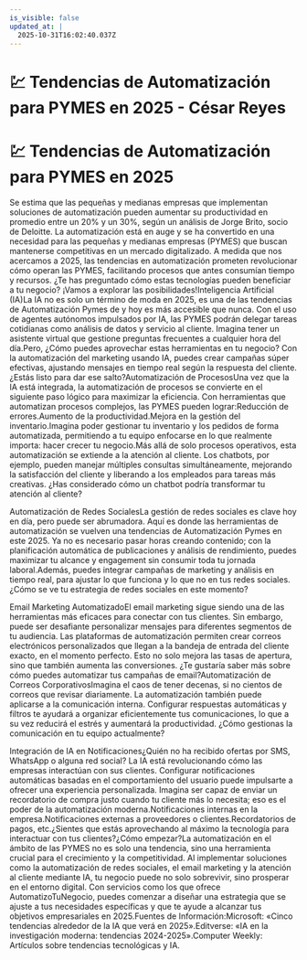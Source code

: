 ```yaml
---
is_visible: false
updated_at: |
  2025-10-31T16:02:40.037Z
---
```


# 💹 Tendencias de Automatización para PYMES en 2025 - César Reyes
# 💹 Tendencias de Automatización para PYMES en 2025
Se estima que las pequeñas y medianas empresas que implementan soluciones de automatización pueden aumentar su productividad en promedio entre un 20% y un 30%, según un análisis de Jorge Brito, socio de Deloitte. La automatización está en auge y se ha convertido en una necesidad para las pequeñas y medianas empresas (PYMES) que buscan mantenerse competitivas en un mercado digitalizado. A medida que nos acercamos a 2025, las tendencias en automatización prometen revolucionar cómo operan las PYMES, facilitando procesos que antes consumían tiempo y recursos. ¿Te has preguntado cómo estas tecnologías pueden beneficiar a tu negocio? ¡Vamos a explorar las posibilidades!Inteligencia Artificial (IA)La IA no es solo un término de moda en 2025, es una de las tendencias de Automatización Pymes de y hoy es más accesible que nunca. Con el uso de agentes autónomos impulsados por IA, las PYMES podrán delegar tareas cotidianas como análisis de datos y servicio al cliente. Imagina tener un asistente virtual que gestione preguntas frecuentes a cualquier hora del día.Pero, ¿Cómo puedes aprovechar estas herramientas en tu negocio? Con la automatización del marketing usando IA, puedes crear campañas súper efectivas, ajustando mensajes en tiempo real según la respuesta del cliente. ¿Estás listo para dar ese salto?Automatización de ProcesosUna vez que la IA está integrada, la automatización de procesos se convierte en el siguiente paso lógico para maximizar la eficiencia. Con herramientas que automatizan procesos complejos, las PYMES pueden lograr:Reducción de errores.Aumento de la productividad.Mejora en la gestión del inventario.Imagina poder gestionar tu inventario y los pedidos de forma automatizada, permitiendo a tu equipo enfocarse en lo que realmente importa: hacer crecer tu negocio.Más allá de solo procesos operativos, esta automatización se extiende a la atención al cliente. Los chatbots, por ejemplo, pueden manejar múltiples consultas simultáneamente, mejorando la satisfacción del cliente y liberando a los empleados para tareas más creativas. ¿Has considerado cómo un chatbot podría transformar tu atención al cliente?
Automatización de Redes SocialesLa gestión de redes sociales es clave hoy en día, pero puede ser abrumadora. Aquí es donde las herramientas de automatización se vuelven una tendencias de Automatización Pymes en este 2025. Ya no es necesario pasar horas creando contenido; con la planificación automática de publicaciones y análisis de rendimiento, puedes maximizar tu alcance y engagement sin consumir toda tu jornada laboral.Además, puedes integrar campañas de marketing y análisis en tiempo real, para ajustar lo que funciona y lo que no en tus redes sociales. ¿Cómo se ve tu estrategia de redes sociales en este momento?
Email Marketing AutomatizadoEl email marketing sigue siendo una de las herramientas más eficaces para conectar con tus clientes. Sin embargo, puede ser desafiante personalizar mensajes para diferentes segmentos de tu audiencia. Las plataformas de automatización permiten crear correos electrónicos personalizados que llegan a la bandeja de entrada del cliente exacto, en el momento perfecto. Esto no solo mejora las tasas de apertura, sino que también aumenta las conversiones. ¿Te gustaría saber más sobre cómo puedes automatizar tus campañas de email?Automatización de Correos CorporativosImagina el caos de tener decenas, si no cientos de correos que revisar diariamente. La automatización también puede aplicarse a la comunicación interna. Configurar respuestas automáticas y filtros te ayudará a organizar eficientemente tus comunicaciones, lo que a su vez reducirá el estrés y aumentará la productividad. ¿Cómo gestionas la comunicación en tu equipo actualmente?
Integración de IA en Notificaciones¿Quién no ha recibido ofertas por SMS, WhatsApp o alguna red social? La IA está revolucionando cómo las empresas interactúan con sus clientes. Configurar notificaciones automáticas basadas en el comportamiento del usuario puede impulsarte a ofrecer una experiencia personalizada. Imagina ser capaz de enviar un recordatorio de compra justo cuando tu cliente más lo necesita; eso es el poder de la automatización moderna.Notificaciones internas en la empresa.Notificaciones externas a proveedores o clientes.Recordatorios de pagos, etc.¿Sientes que estás aprovechando al máximo la tecnología para interactuar con tus clientes?¿Cómo empezar?La automatización en el ámbito de las PYMES no es solo una tendencia, sino una herramienta crucial para el crecimiento y la competitividad. Al implementar soluciones como la automatización de redes sociales, el email marketing y la atención al cliente mediante IA, tu negocio puede no solo sobrevivir, sino prosperar en el entorno digital. Con servicios como los que ofrece AutomatizoTuNegocio, puedes comenzar a diseñar una estrategia que se ajuste a tus necesidades específicas y que te ayude a alcanzar tus objetivos empresariales en 2025.Fuentes de Información:Microsoft: «Cinco tendencias alrededor de la IA que verá en 2025».Editverse: «IA en la investigación moderna: tendencias 2024-2025».Computer Weekly: Artículos sobre tendencias tecnológicas y IA.